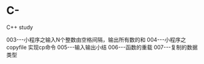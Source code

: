 # C-
C++ study


003---小程序之输入N个整数由空格间隔，输出所有数的和
004---小程序之copyfile 实现cp命令
005---输入输出小结
006---函数的重载
007---复制的数据类型
